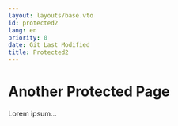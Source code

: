 ```yaml
---
layout: layouts/base.vto
id: protected2
lang: en
priority: 0
date: Git Last Modified
title: Protected2
---
```


# Another Protected Page
Lorem ipsum...

